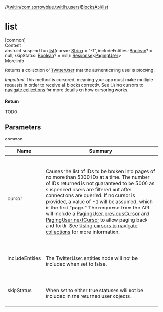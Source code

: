 //[twitlin](../../index.md)/[com.sorrowblue.twitlin.users](../index.md)/[BlocksApi](index.md)/[list](list.md)



# list  
[common]  
Content  
abstract suspend fun [list](list.md)(cursor: [String](https://kotlinlang.org/api/latest/jvm/stdlib/kotlin/-string/index.html) = "-1", includeEntities: [Boolean](https://kotlinlang.org/api/latest/jvm/stdlib/kotlin/-boolean/index.html)? = null, skipStatus: [Boolean](https://kotlinlang.org/api/latest/jvm/stdlib/kotlin/-boolean/index.html)? = null): [Response](../../com.sorrowblue.twitlin.client/-response/index.md)<[PagingUser](../-paging-user/index.md)>  
More info  


Returns a collection of [TwitterUser](../../com.sorrowblue.twitlin.objects/-twitter-user/index.md) that the authenticating user is blocking.



*Important* This method is cursored, meaning your app must make multiple requests in order to receive all blocks correctly. See [Using cursors to navigate collections](https://developer.twitter.com/en/docs/basics/cursoring) for more details on how cursoring works.



#### Return  


TODO



## Parameters  
  
common  
  
|  Name|  Summary| 
|---|---|
| <a name="com.sorrowblue.twitlin.users/BlocksApi/list/#kotlin.String#kotlin.Boolean?#kotlin.Boolean?/PointingToDeclaration/"></a>cursor| <a name="com.sorrowblue.twitlin.users/BlocksApi/list/#kotlin.String#kotlin.Boolean?#kotlin.Boolean?/PointingToDeclaration/"></a><br><br>Causes the list of IDs to be broken into pages of no more than 5000 IDs at a time. The number of IDs returned is not guaranteed to be 5000 as suspended users are filtered out after connections are queried. If no cursor is provided, a value of -1 will be assumed, which is the first "page." The response from the API will include a [PagingUser.previousCursor](../-paging-user/previous-cursor.md) and [PagingUser.nextCursor](../-paging-user/next-cursor.md) to allow paging back and forth. See [Using cursors to navigate collections](https://developer.twitter.com/en/docs/basics/cursoring) for more information.<br><br>
| <a name="com.sorrowblue.twitlin.users/BlocksApi/list/#kotlin.String#kotlin.Boolean?#kotlin.Boolean?/PointingToDeclaration/"></a>includeEntities| <a name="com.sorrowblue.twitlin.users/BlocksApi/list/#kotlin.String#kotlin.Boolean?#kotlin.Boolean?/PointingToDeclaration/"></a><br><br>The [TwitterUser.entities](../../com.sorrowblue.twitlin.objects/-twitter-user/entities.md) node will not be included when set to false.<br><br>
| <a name="com.sorrowblue.twitlin.users/BlocksApi/list/#kotlin.String#kotlin.Boolean?#kotlin.Boolean?/PointingToDeclaration/"></a>skipStatus| <a name="com.sorrowblue.twitlin.users/BlocksApi/list/#kotlin.String#kotlin.Boolean?#kotlin.Boolean?/PointingToDeclaration/"></a><br><br>When set to either true statuses will not be included in the returned user objects.<br><br>
  
  



